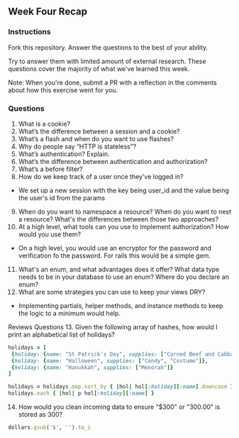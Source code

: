 ## Week Four Recap

### Instructions
Fork this repository. Answer the questions to the best of your ability.

Try to answer them with limited amount of external research. These questions cover the majority of what we've learned this week.

Note: When you're done, submit a PR with a reflection in the comments about how this exercise went for you.

### Questions

1. What is a cookie?
2. What’s the difference between a session and a cookie?
3. What’s a flash and when do you want to use flashes?
4. Why do people say “HTTP is stateless”?
5. What’s authentication? Explain.
6. What’s the difference between authentication and authorization?
7. What’s a before filter?
8. How do we keep track of a user once they’ve logged in?
* We set up a new session with the key being user_id and the value being the user's id from the params
9. When do you want to namespace a resource? When do you want to nest a resource? What's the differences between those two approaches?
10. At a high level, what tools can you use to implement authorization? How would you use them?
* On a high level, you would use an encryptor for the password and verification fo the password. For rails this would be a simple gem.
11. What's an enum, and what advantages does it offer? What data type needs to be in your database to use an enum? Where do you declare an enum?
12. What are some strategies you can use to keep your views DRY?
* Implementing partials, helper methods, and instance methods to keep the logic to a minimum would help.


Reviews Questions 
13. Given the following array of hashes, how would I print an alphabetical list of holidays?
```ruby
holidays = [
 {holiday: {name: "St Patrick's Day", supplies: ["Corned Beef and Cabbage"]},
 {holiday: {name: "Halloween", supplies: ["Candy", "Costume"]},
 {holiday: {name: "Hanukkah", supplies: ["Menorah"]}
]
```  
```ruby
holidays = holidays.map.sort_by { |hol| hol[:holiday][:name].downcase }
holidays.each { |hol| p hol[:holiday][:name] }
```
14. How would you clean incoming data to ensure "$300" or "300.00" is stored as 300? 
```ruby
dollars.gsub('$', '').to_i
```
